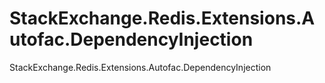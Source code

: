 # StackExchange.Redis.Extensions.Autofac.DependencyInjection
StackExchange.Redis.Extensions.Autofac.DependencyInjection
